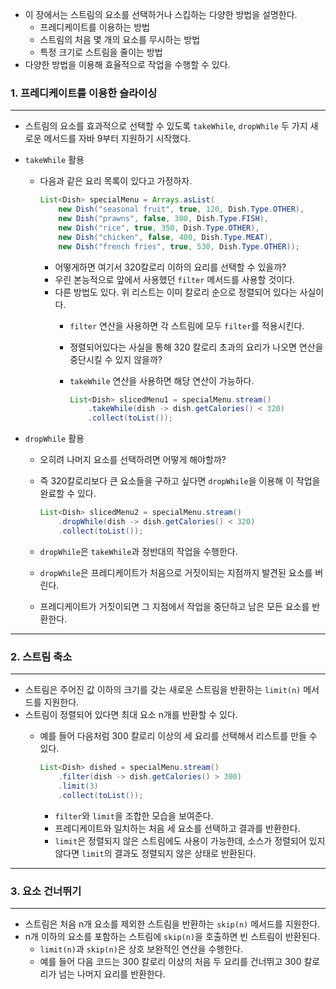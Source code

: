 - 이 장에서는 스트림의 요소를 선택하거나 스킵하는 다양한 방법을 설명한다.
    - 프레디케이트를 이용하는 방법
    - 스트림의 처음 몇 개의 요소를 무시하는 방법
    - 특정 크기로 스트림을 줄이는 방법
- 다양한 방법을 이용해 효율적으로 작업을 수행할 수 있다.

### 1. 프레디케이트를 이용한 슬라이싱

---

- 스트림의 요소를 효과적으로 선택할 수 있도록 `takeWhile`, `dropWhile` 두 가지 새로운 메서드를 자바 9부터 지원하기 시작했다.


- `takeWhile` 활용
    - 다음과 같은 요리 목록이 있다고 가정하자.

        ```java
        List<Dish> specialMenu = Arrays.asList(
        	new Dish("seasonal fruit", true, 120, Dish.Type.OTHER),
        	new Dish("prawns", false, 300, Dish.Type.FISH),
        	new Dish("rice", true, 350, Dish.Type.OTHER),
        	new Dish("chicken", false, 400, Dish.Type.MEAT),
        	new Dish("french fries", true, 530, Dish.Type.OTHER));
        ```

        - 어떻게하면 여기서 320칼로리 이하의 요리를 선택할 수 있을까?
        - 우린 본능적으로 앞에서 사용했던 `filter` 메서드를 사용할 것이다.
        - 다른 방법도 있다. 위 리스트는 이미 칼로리 순으로 정렬되어 있다는 사실이다.
            - `filter` 연산을 사용하면 각 스트림에 모두 `filter`를 적용시킨다.
            - 정렬되어있다는 사실을 통해 320 칼로리 초과의 요리가 나오면 연산을 중단시킬 수 있지 않을까?
            - `takeWhile` 연산을 사용하면 해당 연산이 가능하다.

                ```java
                List<Dish> slicedMenu1 = specialMenu.stream()
                	.takeWhile(dish -> dish.getCalories() < 320)
                	.collect(toList());
                ```


- `dropWhile` 활용
    - 오히려 나머지 요소를 선택하려면 어떻게 해야할까?
    - 즉 320칼로리보다 큰 요소들을 구하고 싶다면 `dropWhile`을 이용해 이 작업을 완료할 수 있다.

        ```java
        List<Dish> slicedMenu2 = specialMenu.stream()
        	.dropWhile(dish -> dish.getCalories() < 320)
        	.collect(toList());
        ```

    - `dropWhile`은 `takeWhile`과 정반대의 작업을 수행한다.
    - `dropWhile`은 프레디케이트가 처음으로 거짓이되는 지점까지 발견된 요소를 버린다.
    - 프레디케이트가 거짓이되면 그 지점에서 작업을 중단하고 남은 모든 요소를 반환한다.

---

### 2. 스트림 축소

---

- 스트림은 주어진 값 이하의 크기를 갖는 새로운 스트림을 반환하는 `limit(n)` 메서드를 지원한다.
- 스트림이 정렬되어 있다면 최대 요소 n개를 반환할 수 있다.
    - 예를 들어 다음처럼 300 칼로리 이상의 세 요리를 선택해서 리스트를 만들 수 있다.

        ```java
        List<Dish> dished = specialMenu.stream()
        	.filter(dish -> dish.getCalories() > 300)
        	.limit(3)
        	.collect(toList());
        ```

        - `filter`와 `limit`을 조합한 모습을 보여준다.
        - 프레디케이트와 일치하는 처음 세 요소를 선택하고 결과를 반환한다.
        - `limit`은 정렬되지 않은 스트림에도 사용이 가능한데, 소스가 정렬되어 있지 않다면 `limit`의 결과도 정렬되지 않은 상태로 반환된다.

---

### 3. 요소 건너뛰기

---

- 스트림은 처음 n개 요소를 제외한 스트림을 반환하는 `skip(n)` 메서드를 지원한다.
- n개 이하의 요소를 포함하는 스트림에 `skip(n)`을 호출하면 빈 스트림이 반환된다.
    - `limit(n)`과 `skip(n)`은 상호 보완적인 연산을 수행한다.
    - 예를 들어 다음 코드는 300 칼로리 이상의 처음 두 요리를 건너뛰고 300 칼로리가 넘는 나머지 요리를 반환한다.